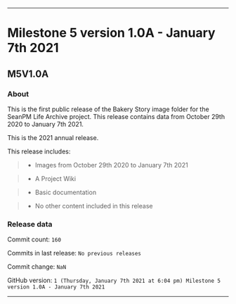 
***

# Milestone 5 version 1.0A - January 7th 2021

## M5V1.0A

### About

This is the first public release of the Bakery Story image folder for the SeanPM Life Archive project. This release contains data from October 29th 2020 to January 7th 2021.

This is the 2021 annual release.

This release includes:

> * Images from October 29th 2020 to January 7th 2021

> * A Project Wiki

> * Basic documentation

> * No other content included in this release

<!--

Changes in this release:

> * Deleted x `IGNORE.md` files

> * Documentation updates, adding release notes for v1

> * No other changes in this release

!-->

### Release data

Commit count: `160`

Commits in last release: `No previous releases`

Commit change: `NaN`

GitHub version: `1 (Thursday, January 7th 2021 at 6:04 pm) Milestone 5 version 1.0A - January 7th 2021`

***

